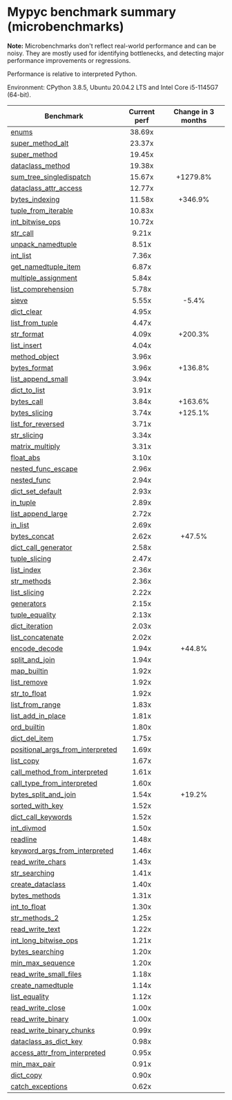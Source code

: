 # Mypyc benchmark summary (microbenchmarks)

**Note:** Microbenchmarks don't reflect real-world performance and can be noisy.
           They are mostly used for identifying bottlenecks, and detecting major performance
           improvements or regressions.

Performance is relative to interpreted Python.

Environment: CPython 3.8.5, Ubuntu 20.04.2 LTS and Intel Core i5-1145G7 (64-bit).

| Benchmark | Current perf | Change in 3 months |
| --- | :---: | :---: |
| [enums](benchmarks/enums.md) | 38.69x |  |
| [super_method_alt](benchmarks/super_method_alt.md) | 23.37x |  |
| [super_method](benchmarks/super_method.md) | 19.45x |  |
| [dataclass_method](benchmarks/dataclass_method.md) | 19.38x |  |
| [sum_tree_singledispatch](benchmarks/sum_tree_singledispatch.md) | 15.67x | +1279.8% |
| [dataclass_attr_access](benchmarks/dataclass_attr_access.md) | 12.77x |  |
| [bytes_indexing](benchmarks/bytes_indexing.md) | 11.58x | +346.9% |
| [tuple_from_iterable](benchmarks/tuple_from_iterable.md) | 10.83x |  |
| [int_bitwise_ops](benchmarks/int_bitwise_ops.md) | 10.72x |  |
| [str_call](benchmarks/str_call.md) | 9.21x |  |
| [unpack_namedtuple](benchmarks/unpack_namedtuple.md) | 8.51x |  |
| [int_list](benchmarks/int_list.md) | 7.36x |  |
| [get_namedtuple_item](benchmarks/get_namedtuple_item.md) | 6.87x |  |
| [multiple_assignment](benchmarks/multiple_assignment.md) | 5.84x |  |
| [list_comprehension](benchmarks/list_comprehension.md) | 5.78x |  |
| [sieve](benchmarks/sieve.md) | 5.55x | -5.4% |
| [dict_clear](benchmarks/dict_clear.md) | 4.95x |  |
| [list_from_tuple](benchmarks/list_from_tuple.md) | 4.47x |  |
| [str_format](benchmarks/str_format.md) | 4.09x | +200.3% |
| [list_insert](benchmarks/list_insert.md) | 4.04x |  |
| [method_object](benchmarks/method_object.md) | 3.96x |  |
| [bytes_format](benchmarks/bytes_format.md) | 3.96x | +136.8% |
| [list_append_small](benchmarks/list_append_small.md) | 3.94x |  |
| [dict_to_list](benchmarks/dict_to_list.md) | 3.91x |  |
| [bytes_call](benchmarks/bytes_call.md) | 3.84x | +163.6% |
| [bytes_slicing](benchmarks/bytes_slicing.md) | 3.74x | +125.1% |
| [list_for_reversed](benchmarks/list_for_reversed.md) | 3.71x |  |
| [str_slicing](benchmarks/str_slicing.md) | 3.34x |  |
| [matrix_multiply](benchmarks/matrix_multiply.md) | 3.31x |  |
| [float_abs](benchmarks/float_abs.md) | 3.10x |  |
| [nested_func_escape](benchmarks/nested_func_escape.md) | 2.96x |  |
| [nested_func](benchmarks/nested_func.md) | 2.94x |  |
| [dict_set_default](benchmarks/dict_set_default.md) | 2.93x |  |
| [in_tuple](benchmarks/in_tuple.md) | 2.89x |  |
| [list_append_large](benchmarks/list_append_large.md) | 2.72x |  |
| [in_list](benchmarks/in_list.md) | 2.69x |  |
| [bytes_concat](benchmarks/bytes_concat.md) | 2.62x | +47.5% |
| [dict_call_generator](benchmarks/dict_call_generator.md) | 2.58x |  |
| [tuple_slicing](benchmarks/tuple_slicing.md) | 2.47x |  |
| [list_index](benchmarks/list_index.md) | 2.36x |  |
| [str_methods](benchmarks/str_methods.md) | 2.36x |  |
| [list_slicing](benchmarks/list_slicing.md) | 2.22x |  |
| [generators](benchmarks/generators.md) | 2.15x |  |
| [tuple_equality](benchmarks/tuple_equality.md) | 2.13x |  |
| [dict_iteration](benchmarks/dict_iteration.md) | 2.03x |  |
| [list_concatenate](benchmarks/list_concatenate.md) | 2.02x |  |
| [encode_decode](benchmarks/encode_decode.md) | 1.94x | +44.8% |
| [split_and_join](benchmarks/split_and_join.md) | 1.94x |  |
| [map_builtin](benchmarks/map_builtin.md) | 1.92x |  |
| [list_remove](benchmarks/list_remove.md) | 1.92x |  |
| [str_to_float](benchmarks/str_to_float.md) | 1.92x |  |
| [list_from_range](benchmarks/list_from_range.md) | 1.83x |  |
| [list_add_in_place](benchmarks/list_add_in_place.md) | 1.81x |  |
| [ord_builtin](benchmarks/ord_builtin.md) | 1.80x |  |
| [dict_del_item](benchmarks/dict_del_item.md) | 1.75x |  |
| [positional_args_from_interpreted](benchmarks/positional_args_from_interpreted.md) | 1.69x |  |
| [list_copy](benchmarks/list_copy.md) | 1.67x |  |
| [call_method_from_interpreted](benchmarks/call_method_from_interpreted.md) | 1.61x |  |
| [call_type_from_interpreted](benchmarks/call_type_from_interpreted.md) | 1.60x |  |
| [bytes_split_and_join](benchmarks/bytes_split_and_join.md) | 1.54x | +19.2% |
| [sorted_with_key](benchmarks/sorted_with_key.md) | 1.52x |  |
| [dict_call_keywords](benchmarks/dict_call_keywords.md) | 1.52x |  |
| [int_divmod](benchmarks/int_divmod.md) | 1.50x |  |
| [readline](benchmarks/readline.md) | 1.48x |  |
| [keyword_args_from_interpreted](benchmarks/keyword_args_from_interpreted.md) | 1.46x |  |
| [read_write_chars](benchmarks/read_write_chars.md) | 1.43x |  |
| [str_searching](benchmarks/str_searching.md) | 1.41x |  |
| [create_dataclass](benchmarks/create_dataclass.md) | 1.40x |  |
| [bytes_methods](benchmarks/bytes_methods.md) | 1.31x |  |
| [int_to_float](benchmarks/int_to_float.md) | 1.30x |  |
| [str_methods_2](benchmarks/str_methods_2.md) | 1.25x |  |
| [read_write_text](benchmarks/read_write_text.md) | 1.22x |  |
| [int_long_bitwise_ops](benchmarks/int_long_bitwise_ops.md) | 1.21x |  |
| [bytes_searching](benchmarks/bytes_searching.md) | 1.20x |  |
| [min_max_sequence](benchmarks/min_max_sequence.md) | 1.20x |  |
| [read_write_small_files](benchmarks/read_write_small_files.md) | 1.18x |  |
| [create_namedtuple](benchmarks/create_namedtuple.md) | 1.14x |  |
| [list_equality](benchmarks/list_equality.md) | 1.12x |  |
| [read_write_close](benchmarks/read_write_close.md) | 1.00x |  |
| [read_write_binary](benchmarks/read_write_binary.md) | 1.00x |  |
| [read_write_binary_chunks](benchmarks/read_write_binary_chunks.md) | 0.99x |  |
| [dataclass_as_dict_key](benchmarks/dataclass_as_dict_key.md) | 0.98x |  |
| [access_attr_from_interpreted](benchmarks/access_attr_from_interpreted.md) | 0.95x |  |
| [min_max_pair](benchmarks/min_max_pair.md) | 0.91x |  |
| [dict_copy](benchmarks/dict_copy.md) | 0.90x |  |
| [catch_exceptions](benchmarks/catch_exceptions.md) | 0.62x |  |
